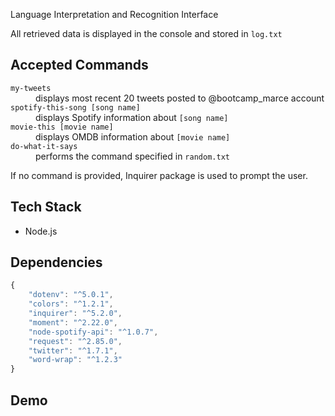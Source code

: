 Language Interpretation and Recognition Interface

All retrieved data is displayed in the console and stored in `log.txt`

## Accepted Commands
<dl>
    <dt><code>my-tweets</code></dt>
    <dd>displays most recent 20 tweets posted to @bootcamp_marce account</dd>
    <dt><code>spotify-this-song [song name]</code></dt>
    <dd>displays Spotify information about <code>[song name]</code></dd>
    <dt><code>movie-this [movie name]</code></dt>
    <dd>displays OMDB information about <code>[movie name]</code></dd>
    <dt><code>do-what-it-says</code></dt>
    <dd>performs the command specified in <code>random.txt</code></dd>
</dl>

If no command is provided, Inquirer package is used to prompt the user.

## Tech Stack
- Node.js

## Dependencies
```js
{
    "dotenv": "^5.0.1",
    "colors": "^1.2.1",
    "inquirer": "^5.2.0",
    "moment": "^2.22.0",
    "node-spotify-api": "^1.0.7",
    "request": "^2.85.0",
    "twitter": "^1.7.1",
    "word-wrap": "^1.2.3"
}
```

## Demo
<script data-rows="20" src="https://asciinema.org/a/NbcTBW9W12ZDlVuJRExHx98WF.js" id="asciicast-NbcTBW9W12ZDlVuJRExHx98WF" async></script>
